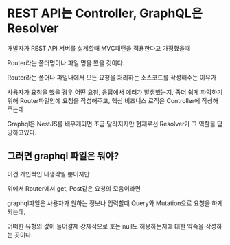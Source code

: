 # REST API는 Controller, GraphQL은 Resolver

개발자가 REST API 서버를 설계할때 MVC패턴을 적용한다고 가정했을때

Router라는 폴더명이나 파일 명을 봤을 것이다.

Router라는 폴더나 파일내에서 모든 요청을 처리하는 소스코드를 작성해주는 이유가

사용자가 요청을 했을 경우 어떤 요청, 응답에서 에러가 발생했는지, 좀더 쉽게 파악하기 위해 Router파일안에 요청을 작성해주고, 핵심 비즈니스 로직은 Controller에 작성해주는데

Graphql은 NestJS를 배우게되면 조금 달라지지만 현재로선 Resolver가 그 역할을 담당하고있다.

## 그러면 graphql 파일은 뭐야?

이건 개인적인 내생각일 뿐이지만

위에서 Router에서 get, Post같은 요청의 모음이라면

graphql파일은 사용자가 원하는 정보나 입력할때 Query와 Mutation으로 요청을 하게되는데,

어떠한 유형의 값이 들어갈제 강제적으로 호는 null도 허용하는지에 대한 약속을
작성하는 곳이다.

